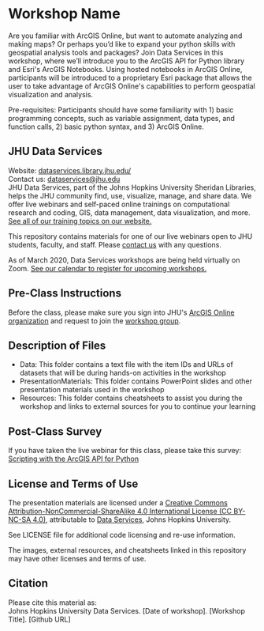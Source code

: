 # Workshop Name
Are you familiar with ArcGIS Online, but want to automate analyzing and making maps? Or perhaps you’d like to expand your python skills with geospatial analysis tools and packages? Join Data Services in this workshop, where we’ll introduce you to the ArcGIS API for Python library and Esri's ArcGIS Notebooks. Using hosted notebooks in ArcGIS Online, participants will be introduced to a proprietary Esri package that allows the user to take advantage of ArcGIS Online's capabilities to perform geospatial visualization and analysis.  

Pre-requisites: Participants should have some familiarity with 1) basic programming concepts, such as variable assignment, data types, and function calls, 2) basic python syntax, and 3) ArcGIS Online.  


## JHU Data Services   
Website: [dataservices.library.jhu.edu/](https://dataservices.library.jhu.edu/)   
Contact us: [dataservices@jhu.edu](mailto:dataservices@jhu.edu)   
JHU Data Services, part of the Johns Hopkins University Sheridan Libraries, helps the JHU community find, use, visualize, manage, and share data. We offer live webinars and self-paced online trainings on computational research and coding, GIS, data management, data visualization, and more. [See all of our training topics on our website.](https://dataservices.library.jhu.edu/training-workshops/)   

This repository contains materials for one of our live webinars open to JHU students, faculty, and staff. Please [contact us](mailto:dataservices@jhu.edu) with any questions.

As of March 2020, Data Services workshops are being held virtually on Zoom. [See our calendar to register for upcoming workshops.](https://dataservices.library.jhu.edu/training-workshops/calendar/)


## Pre-Class Instructions
Before the class, please make sure you sign into JHU's [ArcGIS Online organization](https://gisanddata.maps.arcgis.com) and request to join the [workshop group](https://gisanddata.maps.arcgis.com/home/group.html?id=fe0a5cf58ede4896939adf30983137f7).  


## Description of Files
- Data: This folder contains a text file with the item IDs and URLs of datasets that will be during hands-on activities in the workshop
- PresentationMaterials: This folder contains PowerPoint slides and other presentation materials used in the workshop
- Resources: This folder contains cheatsheets to assist you during the workshop and links to external sources for you to continue your learning


## Post-Class Survey
If you have taken the live webinar for this class, please take this survey: [Scripting with the ArcGIS API for Python](https://www.surveymonkey.com/r/arcgis_python_api)


## License and Terms of Use
The presentation materials are licensed under a [Creative Commons Attribution-NonCommercial-ShareAlike 4.0 International License (CC BY-NC-SA 4.0)](https://creativecommons.org/licenses/by-nc-sa/4.0/), attributable to [Data Services](https://dataservices.library.jhu.edu/), Johns Hopkins University. 

See LICENSE file for additional code licensing and re-use information.   

The images, external resources, and cheatsheets linked in this repository may have other licenses and terms of use.


## Citation
Please cite this material as:    
Johns Hopkins University Data Services. [Date of workshop]. [Workshop Title]. [Github URL] 
